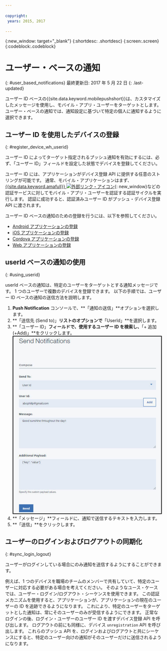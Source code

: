 ```yaml
---

copyright:
 years: 2015, 2017

---
```


{:new_window: target="_blank"}
{:shortdesc: .shortdesc}
{:screen:.screen}
{:codeblock:.codeblock}

# ユーザー・ベースの通知
{: #user_based_notifications}
最終更新日: 2017 年 5 月 22 日
{: .last-updated}

ユーザー ID ベースの{{site.data.keyword.mobilepushshort}}は、カスタマイズしたメッセージを使用し、モバイル・アプリ・ユーザーをターゲットとします。 ユーザー・ベースの通知では、通知設定に基づいて特定の個人に通知するように選択できます。

## ユーザー ID を使用したデバイスの登録
{: #register_device_wh_userid}

ユーザー ID によってターゲット指定されるプッシュ通知を有効にするには、必ず、「ユーザー ID」フィールドを設定した状態でデバイスを登録してください。     

ユーザー ID には、アプリケーションがデバイス登録 API に提供する任意のストリングが可能です。 通常、モバイル・アプリケーションはまず、[{{site.data.keyword.amafull}} ![外部リンク・アイコン](../../icons/launch-glyph.svg "外部リンク・アイコン")](https://console.ng.bluemix.net/docs/services/mobileaccess/index.html){: new_window}などの認証サービスに対してモバイル・アプリ・ユーザーを認証する認証サイクルを実行します。 認証に成功すると、認証済みユーザー ID がプッシュ・デバイス登録 API に渡されます。 

ユーザー ID ベースの通知のための登録を行うには、以下を参照してください。

- [Android アプリケーションの登録](https://github.com/ibm-bluemix-mobile-services/bms-clientsdk-android-push/tree/Doc#register-for-notifications)
- [iOS アプリケーションの登録](https://github.com/ibm-bluemix-mobile-services/bms-clientsdk-swift-push/tree/Doc#register-for-notifications)
- [Cordova アプリケーションの登録](https://github.com/ibm-bluemix-mobile-services/bms-clientsdk-cordova-plugin-push/tree/Doc#register-for-notifications)
- [Web アプリケーションの登録](https://github.com/ibm-bluemix-mobile-services/bms-clientsdk-javascript-webpush/blob/Doc/README.md#register-for-notifications)


## userId ベースの通知の使用
{: #using_userid}

userId ベースの通知は、特定のユーザーをターゲットとする通知メッセージです。 1 つのユーザーで複数のデバイスを登録できます。 以下の手順では、ユーザー ID ベースの通知の送信方法を説明します。

1. **Push Notification** コンソールで、**「通知の送信」**オプションを選択します。
1. **「送信先 (Send to)」**リストのオプションで**「UserId」**を選択します。
1. **「ユーザー ID」**フィールドで、使用するユーザー ID を検索し、**「+ 追加 (+Add)」**をクリックします。![「通知」画面](images/user_notification.jpg)
1. **「メッセージ」**フィールドに、通知で送信するテキストを入力します。
1. **「送信」**をクリックします。


## ユーザーのログインおよびログアウトの同期化 
{: #sync_login_logout}

ユーザーがログインしている場合にのみ通知を送信するようにすることができます。 

例えば、1 つのデバイスを職場のチームのメンバーで共有していて、特定のユーザーに対応する必要がある場合を考えてください。 そのようなユース・ケースでは、ユーザー・ログイン/ログアウト・シーケンスを使用できます。 この認証メカニズムを使用すると、アプリケーションが、アプリケーションの現在のユーザーの ID を追跡できるようになります。 これにより、特定のユーザーをターゲットとした通知は、常にそのユーザーのみが受信するようにできます。 正常なログインの後、ログイン・ユーザーのユーザー ID を渡すデバイス登録 API を呼び出します。 ログアウトの前にも同様に、デバイス `unregistration` API を呼び出します。 これらのプッシュ API を、ログインおよびログアウトと共にシーケンスにすると、特定のユーザー向けの通知がそのユーザーだけに送信されるようになります。
